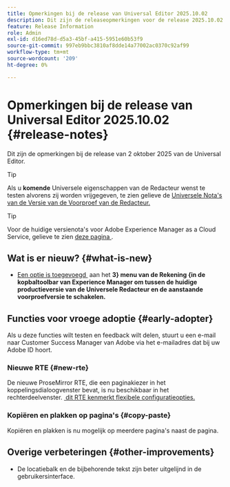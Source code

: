 ```yaml
---
title: Opmerkingen bij de release van Universal Editor 2025.10.02
description: Dit zijn de releaseopmerkingen voor de release 2025.10.02 van de Universal Editor.
feature: Release Information
role: Admin
exl-id: d16ed78d-d5a3-45bf-a415-5951e60b53f9
source-git-commit: 997eb9bbc3810af8dde14a77002ac0370c92af99
workflow-type: tm+mt
source-wordcount: '209'
ht-degree: 0%

---
```



# Opmerkingen bij de release van Universal Editor 2025.10.02 {#release-notes}

Dit zijn de opmerkingen bij de release van 2 oktober 2025 van de Universal Editor.

>[!TIP]
>
>Als u **komende** Universele eigenschappen van de Redacteur wenst te testen alvorens zij worden vrijgegeven, te zien gelieve de [&#x200B; Universele Nota&#39;s van de Versie van de Voorproef van de Redacteur.](/help/release-notes/universal-editor/preview.md)

>[!TIP]
>
>Voor de huidige versienota&#39;s voor Adobe Experience Manager as a Cloud Service, gelieve te zien [&#x200B; deze pagina &#x200B;](/help/release-notes/release-notes-cloud/release-notes-current.md).

## Wat is er nieuw? {#what-is-new}

* [&#x200B; Een optie is toegevoegd &#x200B;](/help/sites-cloud/authoring/universal-editor/navigation.md#user-properties) aan het **3&rbrace; menu van de Rekening &lbrace;in de kopbaltoolbar van Experience Manager om tussen de huidige productieversie van de Universele Redacteur en de aanstaande voorproefversie te schakelen.**

## Functies voor vroege adoptie {#early-adopter}

Als u deze functies wilt testen en feedback wilt delen, stuurt u een e-mail naar Customer Success Manager van Adobe via het e-mailadres dat bij uw Adobe ID hoort.

### Nieuwe RTE {#new-rte}

De nieuwe ProseMirror RTE, die een paginakiezer in het koppelingsdialoogvenster bevat, is nu beschikbaar in het rechterdeelvenster. [&#x200B; dit RTE kenmerkt flexibele configuratieopties.](/help/implementing/universal-editor/configure-rte.md)

### Kopiëren en plakken op pagina&#39;s {#copy-paste}

Kopiëren en plakken is nu mogelijk op meerdere pagina&#39;s naast de pagina.

## Overige verbeteringen {#other-improvements}

* De locatiebalk en de bijbehorende tekst zijn beter uitgelijnd in de gebruikersinterface.
